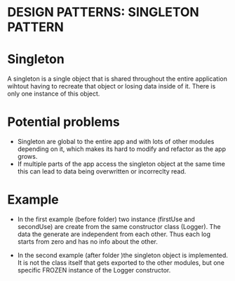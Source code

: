 # DESIGN PATTERNS: SINGLETON PATTERN

# Singleton
A singleton is a single object that is shared throughout the entire application wihtout having to recreate that object or losing data inside of it.
There is only one instance of this object.

# Potential problems
- Singleton are global to the entire app and with lots of other modules depending on it, which makes its hard to modify and refactor as the app grows.
- If multiple parts of the app access the singleton object at the same time this can lead to data being overwritten or incorreclty read.

# Example
- In the first example (before folder) two instance (firstUse and secondUse) are create from the same constructor class (Logger). The data the generate are independent from each other. Thus each log starts from zero and has no info about the other.

- In the second example (after folder )the singleton object is implemented. It is not the class itself that gets exported to the other modules, but one specific FROZEN instance of the Logger constructor.
